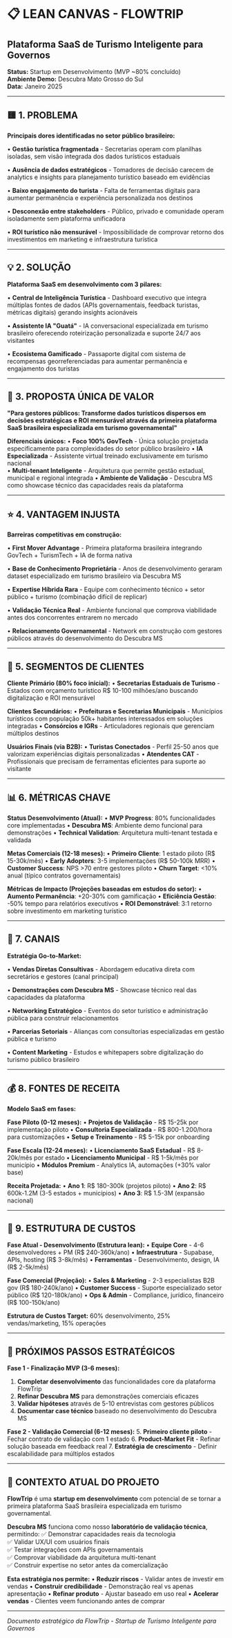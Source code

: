 # 📋 LEAN CANVAS - FLOWTRIP
## Plataforma SaaS de Turismo Inteligente para Governos

**Status:** Startup em Desenvolvimento (MVP ~80% concluído)  
**Ambiente Demo:** Descubra Mato Grosso do Sul  
**Data:** Janeiro 2025  

---

## 🟨 1. PROBLEMA
**Principais dores identificadas no setor público brasileiro:**

• **Gestão turística fragmentada** - Secretarias operam com planilhas isoladas, sem visão integrada dos dados turísticos estaduais

• **Ausência de dados estratégicos** - Tomadores de decisão carecem de analytics e insights para planejamento turístico baseado em evidências  

• **Baixo engajamento do turista** - Falta de ferramentas digitais para aumentar permanência e experiência personalizada nos destinos

• **Desconexão entre stakeholders** - Público, privado e comunidade operam isoladamente sem plataforma unificadora

• **ROI turístico não mensurável** - Impossibilidade de comprovar retorno dos investimentos em marketing e infraestrutura turística

---

## 💡 2. SOLUÇÃO
**Plataforma SaaS em desenvolvimento com 3 pilares:**

• **Central de Inteligência Turística** - Dashboard executivo que integra múltiplas fontes de dados (APIs governamentais, feedback turistas, métricas digitais) gerando insights acionáveis

• **Assistente IA "Guatá"** - IA conversacional especializada em turismo brasileiro oferecendo roteirização personalizada e suporte 24/7 aos visitantes

• **Ecosistema Gamificado** - Passaporte digital com sistema de recompensas georreferenciadas para aumentar permanência e engajamento dos turistas

---

## 🎁 3. PROPOSTA ÚNICA DE VALOR
**"Para gestores públicos: Transforme dados turísticos dispersos em decisões estratégicas e ROI mensurável através da primeira plataforma SaaS brasileira especializada em turismo governamental"**

**Diferenciais únicos:**
• **Foco 100% GovTech** - Única solução projetada especificamente para complexidades do setor público brasileiro
• **IA Especializada** - Assistente virtual treinado exclusivamente em turismo nacional  
• **Multi-tenant Inteligente** - Arquitetura que permite gestão estadual, municipal e regional integrada
• **Ambiente de Validação** - Descubra MS como showcase técnico das capacidades reais da plataforma

---

## ⭐ 4. VANTAGEM INJUSTA
**Barreiras competitivas em construção:**

• **First Mover Advantage** - Primeira plataforma brasileira integrando GovTech + TurismTech + IA de forma nativa

• **Base de Conhecimento Proprietária** - Anos de desenvolvimento geraram dataset especializado em turismo brasileiro via Descubra MS

• **Expertise Híbrida Rara** - Equipe com conhecimento técnico + setor público + turismo (combinação difícil de replicar)

• **Validação Técnica Real** - Ambiente funcional que comprova viabilidade antes dos concorrentes entrarem no mercado

• **Relacionamento Governamental** - Network em construção com gestores públicos através do desenvolvimento do Descubra MS

---

## 👥 5. SEGMENTOS DE CLIENTES
**Cliente Primário (80% foco inicial):**
• **Secretarias Estaduais de Turismo** - Estados com orçamento turístico R$ 10-100 milhões/ano buscando digitalização e ROI mensurável

**Clientes Secundários:**
• **Prefeituras e Secretarias Municipais** - Municípios turísticos com população 50k+ habitantes interessados em soluções integradas
• **Consórcios e IGRs** - Articuladores regionais que gerenciam múltiplos destinos

**Usuários Finais (via B2B):**
• **Turistas Conectados** - Perfil 25-50 anos que valorizam experiências digitais personalizadas
• **Atendentes CAT** - Profissionais que precisam de ferramentas eficientes para suporte ao visitante

---

## 📊 6. MÉTRICAS CHAVE
**Status Desenvolvimento (Atual):**
• **MVP Progress**: 80% funcionalidades core implementadas
• **Descubra MS**: Ambiente demo funcional para demonstrações
• **Technical Validation**: Arquitetura multi-tenant testada e validada

**Metas Comerciais (12-18 meses):**
• **Primeiro Cliente**: 1 estado piloto (R$ 15-30k/mês)
• **Early Adopters**: 3-5 implementações (R$ 50-100k MRR)
• **Customer Success**: NPS >70 entre gestores piloto
• **Churn Target**: <10% anual (típico contratos governamentais)

**Métricas de Impacto (Projeções baseadas em estudos do setor):**
• **Aumento Permanência**: +20-30% com gamificação
• **Eficiência Gestão**: -50% tempo para relatórios executivos
• **ROI Demonstrável**: 3:1 retorno sobre investimento em marketing turístico

---

## 🚛 7. CANAIS
**Estratégia Go-to-Market:**

• **Vendas Diretas Consultivas** - Abordagem educativa direta com secretários e gestores (canal principal)

• **Demonstrações com Descubra MS** - Showcase técnico real das capacidades da plataforma

• **Networking Estratégico** - Eventos do setor turístico e administração pública para construir relacionamentos

• **Parcerias Setoriais** - Alianças com consultorias especializadas em gestão pública e turismo

• **Content Marketing** - Estudos e whitepapers sobre digitalização do turismo público brasileiro

---

## 💰 8. FONTES DE RECEITA
**Modelo SaaS em fases:**

**Fase Piloto (0-12 meses):**
• **Projetos de Validação** - R$ 15-25k por implementação piloto
• **Consultoria Especializada** - R$ 800-1.200/hora para customizações
• **Setup e Treinamento** - R$ 5-15k por onboarding

**Fase Escala (12-24 meses):**
• **Licenciamento SaaS Estadual** - R$ 8-20k/mês por estado
• **Licenciamento Municipal** - R$ 1-5k/mês por município
• **Módulos Premium** - Analytics IA, automações (+30% valor base)

**Receita Projetada:**
• **Ano 1**: R$ 180-300k (projetos piloto)
• **Ano 2**: R$ 600k-1.2M (3-5 estados + municípios)
• **Ano 3**: R$ 1.5-3M (expansão nacional)

---

## 💸 9. ESTRUTURA DE CUSTOS
**Fase Atual - Desenvolvimento (Estrutura lean):**
• **Equipe Core** - 4-6 desenvolvedores + PM (R$ 240-360k/ano)
• **Infraestrutura** - Supabase, APIs, hosting (R$ 3-8k/mês)
• **Ferramentas** - Desenvolvimento, design, IA (R$ 2-5k/mês)

**Fase Comercial (Projeção):**
• **Sales & Marketing** - 2-3 especialistas B2B gov (R$ 180-240k/ano)
• **Customer Success** - Suporte especializado setor público (R$ 120-180k/ano)
• **Ops & Admin** - Compliance, jurídico, financeiro (R$ 100-150k/ano)

**Estrutura de Custos Target:** 60% desenvolvimento, 25% vendas/marketing, 15% operações

---

## 🎯 PRÓXIMOS PASSOS ESTRATÉGICOS

**Fase 1 - Finalização MVP (3-6 meses):**
1. **Completar desenvolvimento** das funcionalidades core da plataforma FlowTrip
2. **Refinar Descubra MS** para demonstrações comerciais eficazes
3. **Validar hipóteses** através de 5-10 entrevistas com gestores públicos
4. **Documentar case técnico** baseado no desenvolvimento do Descubra MS

**Fase 2 - Validação Comercial (6-12 meses):**
5. **Primeiro cliente piloto** - Fechar contrato de validação com 1 estado
6. **Product-Market Fit** - Refinar solução baseada em feedback real
7. **Estratégia de crescimento** - Definir escalabilidade para múltiplos estados

---

## 🚧 CONTEXTO ATUAL DO PROJETO

**FlowTrip** é uma **startup em desenvolvimento** com potencial de se tornar a primeira plataforma SaaS brasileira especializada em turismo governamental.

**Descubra MS** funciona como nosso **laboratório de validação técnica**, permitindo:
✅ Demonstrar capacidades reais da tecnologia  
✅ Validar UX/UI com usuários finais  
✅ Testar integrações com APIs governamentais  
✅ Comprovar viabilidade da arquitetura multi-tenant  
✅ Construir expertise no setor antes da comercialização  

**Esta estratégia nos permite:**
• **Reduzir riscos** - Validar antes de investir em vendas
• **Construir credibilidade** - Demonstração real vs apenas apresentação
• **Refinar produto** - Ajustar baseado em uso real
• **Acelerar vendas** - Clientes veem funcionando antes de comprar

---

*Documento estratégico da FlowTrip - Startup de Turismo Inteligente para Governos* 